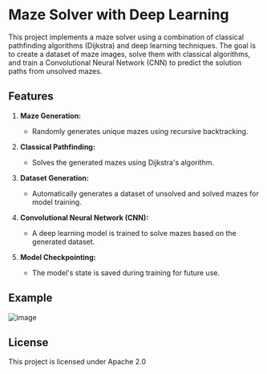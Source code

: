 # Maze Solver with Deep Learning

This project implements a maze solver using a combination of classical pathfinding algorithms (Dijkstra) and deep learning techniques. The goal is to create a dataset of maze images, solve them with classical algorithms, and train a Convolutional Neural Network (CNN) to predict the solution paths from unsolved mazes.

## Features

1. **Maze Generation:**

   * Randomly generates unique mazes using recursive backtracking.

2. **Classical Pathfinding:**

   * Solves the generated mazes using Dijkstra's algorithm.

3. **Dataset Generation:**

   * Automatically generates a dataset of unsolved and solved mazes for model training.

4. **Convolutional Neural Network (CNN):**

   * A deep learning model is trained to solve mazes based on the generated dataset.

5. **Model Checkpointing:**

   * The model's state is saved during training for future use.

## Example
![image](https://github.com/user-attachments/assets/971fe38f-4599-4076-bfa5-7484af605cae)


## License

This project is licensed under Apache 2.0
